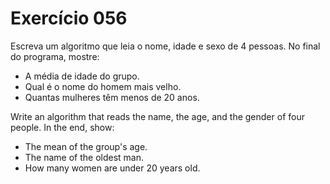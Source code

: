 # Exercício 056

Escreva um algoritmo que leia o nome, idade e sexo de 4 pessoas. No final do programa, mostre:

- A média de idade do grupo.
- Qual é o nome do homem mais velho.
- Quantas mulheres têm menos de 20 anos.

Write an algorithm that reads the name, the age, and the gender of four people. In the end, show:

- The mean of the group's age.
- The name of the oldest man.
- How many women are under 20 years old.
